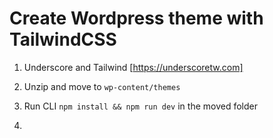 # Create Wordpress theme with TailwindCSS 

1. Underscore and Tailwind [https://underscoretw.com]

2. Unzip and move to `wp-content/themes`

3. Run CLI `npm install && npm run dev` in the moved folder

4. 
